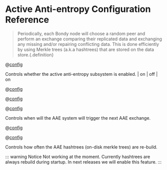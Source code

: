 # Active Anti-entropy Configuration Reference
> Periodically, each Bondy node will choose a random peer and perform an exchange comparing their replicated data and exchanging any missing and/or repairing conflicting data. This is done efficiently by using Merkle trees (a.k.a hashtrees) that are stored on the data store.{.definition}


@[config](aae.enabled,on|off,on,v0.8.8)

Controls whether the active anti-entropy subsystem is enabled. | on \| off | on

@[config](aae.exchange_on_cluster_join,on|off,on)

@[config](aae.data_exchange_timeout,time_duration_units,1m)


@[config](aae.exchange_timer,time_duration_units,1m,v0.8.8)

Controls when will the AAE system will trigger the next AAE exchange.


@[config](aae.hashtree_timer,time_duration_units,10s,v0.8.8)

@[config](aae.hashtree_ttl,time_duration_units,1w,v0.8.8)

Controls how often the AAE hashtrees (on-disk merkle trees) are re-build.

::: warning Notice
Not working at the moment.
Currently hashtrees are always rebuild during startup. In next releases we will enable this feature.
:::
